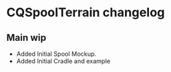 # CQSpoolTerrain changelog

## Main wip
* Added Initial Spool Mockup.
* Added Initial Cradle and example
